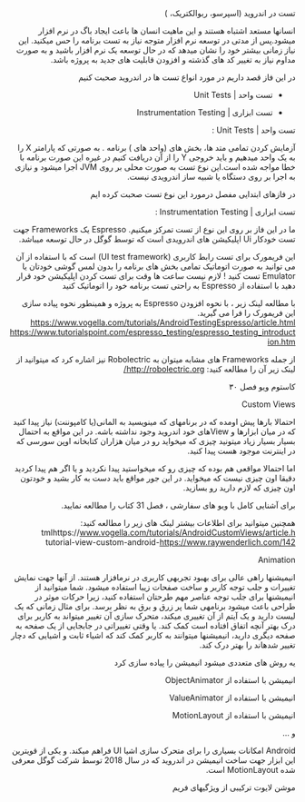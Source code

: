 <div dir="rtl" align='right'>

تست در اندروید (اسپرسو، ربوالکتریک، )

انسانها مستعد اشتباه هستند و این ماهیت انسان ها باعث ایجاد باگ در نرم افزار میشود.پس از مدتی در توسعه نرم افزار متوجه نیاز به تست برنامه را حس میکنید. این نیاز زمانی بیشتر خود را نشان میدهد که در حال توسعه یک نرم افزار باشید و به صورت مداوم نیاز به تغییر کد های گذشته و افزودن قابلیت های جدید به پروژه باشد.

در این فاز قصد داریم در مورد انواع تست ها در اندروید صحبت کنیم

- تست واحد | Unit Tests

- تست ابزاری | Instrumentation Testing

تست واحد | Unit Tests :

آزمایش کردن تمامی متد ها، بخش های (واحد های ) برنامه . به صورتی که پارامتر X را به یک واحد میدهیم و باید خروجی Y را از آن دریافت کنیم در غیره این صورت برنامه با خطا مواجه شده است.این نوع تست به صورت محلی بر روی JVM اجرا میشود و نیازی به اجرا بر روی دستگاه یا شبیه ساز اندرویدی نیست.

در فازهای ابتدایی مفصل درمورد این نوع تست صحبت کرده ایم

تست ابزاری | Instrumentation Testing :

ما در این فاز بر روی این نوع از تست تمرکز میکنیم. Espresso یک Frameworks جهت تست خودکار Ui اپلیکیشن های اندرویدی است که توسط گوگل در حال توسعه میباشد.

این فریمورک برای تست رابط کاربری (UI test framework) است که با استفاده از آن می توانید به صورت اتوماتیک تمامی بخش های برنامه را بدون لمس گوشی خودتان یا Emulator تست کنید ! لازم نیست ساعت ها وقت برای تست کردن اپلیکیشن خود قرار دهید با استفاده از Espresso به راحتی تست برنامه خود را اتوماتیک کنید

با مطالعه لینک زیر ، با نحوه افزودن Espresso به پروژه و همینطور نحوه پیاده سازی این فریمورک را فرا می گیرید. https://www.vogella.com/tutorials/AndroidTestingEspresso/article.html https://www.tutorialspoint.com/espresso_testing/espresso_testing_introduction.htm

از جمله Frameworks های مشابه میتوان به Robolectric نیز اشاره کرد که میتوانید از لینک زیر آن را مطالعه کنید: http://robolectric.org/

کاستوم ویو فصل ۳۰

Custom Views

احتمالا بارها پیش اومده که در برنامهای که مینویسید به المانی(یا کامپوننت) نیاز پیدا کنید که در میان ابزارها و Viewهای خود اندروید وجود نداشته باشه. در این مواقع به احتمال بسیار بسیار زیاد میتونید چیزی که میخواید رو در میان هزاران کتابخانه اوپن سورسی که در اینترنت موجود هست پیدا کنید.

اما احتمالا مواقعی هم بوده که چیزی رو که میخواستید پیدا نکردید و یا اگر هم پیدا کردید دقیقا اون چیزی نیست که میخواید. در این جور مواقع باید دست به کار بشید و خودتون اون چیزی که لازم دارید رو بسازید.

برای آشنایی کامل با ویو های سفارشی ، فصل 31 کتاب را مطالعه نمایید.

همچنین میتوانید برای اطلاعات بیشتر لینک های زیر را مطالعه کنید: tmlhttps://www.vogella.com/tutorials/AndroidCustomViews/article.h tutorial-view-custom-android-https://www.raywenderlich.com/142

Animation

انیمیشنها راهی عالی برای بهبود تجربهی کاربری در نرمافزار هستند. از آنها جهت نمایش تغییرات و جلب توجه کاربر و ساخت صفحات زیبا استفاده میشود. شما میتوانید از انیمیشنها برای جلب توجه عناصر مهم طرحتان استفاده کنید، زیرا حرکات موثر در طراحی باعث میشود برنامهی شما پر زرق و برق به نظر برسد. برای مثال زمانی که یک لیست دارید و یک آیتم از آن تغییری میکند، متحرک سازی آن تغییر میتواند به کاربر برای درک بهتر آنچه اتفاق افتاده است کمک کند. یا وقتی تغییراتی در جابجایی از یک صفحه به صفحه دیگری دارید، انیمیشنها میتوانند به کاربر کمک کند که اشیاء ثابت و اشیایی که دچار تغییر شدهاند را بهتر درک کند.

یه روش های متعددی میشود انیمیشن را پیاده سازی کرد

انیمیشن با استفاده از ObjectAnimator

انیمیشن با استفاده از ValueAnimator

انیمیشن با استفاده از MotionLayout

و ...

Android امکانات بسیاری را برای متحرک سازی اشیا UI فراهم میکند. و یکی از قویترین این ابزار جهت ساخت انیمیشن در اندروید که در سال 2018 توسط شرکت گوگل معرفی شده MotionLayout است.

موشن لایوت ترکیبی از ویژگیهای فریم


</div>